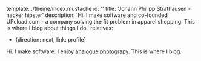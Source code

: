 template: ./theme/index.mustache
id: ''
title: 'Johann Philipp Strathausen - hacker hipster'
description: 'Hi. I make software and co-founded UPcload.com - a company solving the fit problem in apparel shopping. This is where I blog about things I do.'
relatives:
  - {direction: next, link: profile}

Hi. I make software. I enjoy
<a href="http://www.flickr.com/photos/61913761@N00/"
title="My amazing Flickr Profile">analogue photograpy</a>.
This is where I blog.
